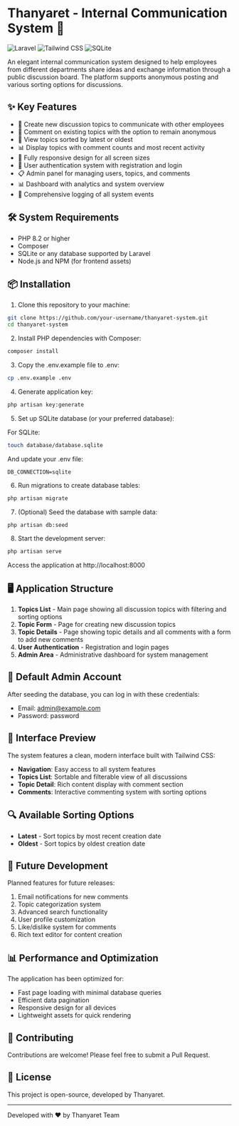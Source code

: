 # Thanyaret - Internal Communication System 🚀

![Laravel](https://img.shields.io/badge/Laravel-FF2D20?style=for-the-badge&logo=laravel&logoColor=white)
![Tailwind CSS](https://img.shields.io/badge/Tailwind_CSS-38B2AC?style=for-the-badge&logo=tailwind-css&logoColor=white)
![SQLite](https://img.shields.io/badge/SQLite-07405E?style=for-the-badge&logo=sqlite&logoColor=white)

An elegant internal communication system designed to help employees from different departments share ideas and exchange information through a public discussion board. The platform supports anonymous posting and various sorting options for discussions.

## ✨ Key Features

- 📝 Create new discussion topics to communicate with other employees
- 💬 Comment on existing topics with the option to remain anonymous
- 🔄 View topics sorted by latest or oldest
- 📊 Display topics with comment counts and most recent activity
- 📱 Fully responsive design for all screen sizes
- 🔐 User authentication system with registration and login
- 📋 Admin panel for managing users, topics, and comments
- 📊 Dashboard with analytics and system overview
- 📄 Comprehensive logging of all system events

## 🛠️ System Requirements

- PHP 8.2 or higher
- Composer
- SQLite or any database supported by Laravel
- Node.js and NPM (for frontend assets)

## 📦 Installation

1. Clone this repository to your machine:

```bash
git clone https://github.com/your-username/thanyaret-system.git
cd thanyaret-system
```

2. Install PHP dependencies with Composer:

```bash
composer install
```

3. Copy the .env.example file to .env:

```bash
cp .env.example .env
```

4. Generate application key:

```bash
php artisan key:generate
```

5. Set up SQLite database (or your preferred database):

For SQLite:
```bash
touch database/database.sqlite
```

And update your .env file:
```
DB_CONNECTION=sqlite
```

6. Run migrations to create database tables:

```bash
php artisan migrate
```

7. (Optional) Seed the database with sample data:

```bash
php artisan db:seed
```

8. Start the development server:

```bash
php artisan serve
```

Access the application at http://localhost:8000

## 🖥️ Application Structure

1. **Topics List** - Main page showing all discussion topics with filtering and sorting options
2. **Topic Form** - Page for creating new discussion topics
3. **Topic Details** - Page showing topic details and all comments with a form to add new comments
4. **User Authentication** - Registration and login pages
5. **Admin Area** - Administrative dashboard for system management

## 👤 Default Admin Account

After seeding the database, you can log in with these credentials:

- Email: admin@example.com
- Password: password

## 🧩 Interface Preview

The system features a clean, modern interface built with Tailwind CSS:

- **Navigation**: Easy access to all system features
- **Topics List**: Sortable and filterable view of all discussions
- **Topic Detail**: Rich content display with comment section
- **Comments**: Interactive commenting system with sorting options

## 🔍 Available Sorting Options

- **Latest** - Sort topics by most recent creation date
- **Oldest** - Sort topics by oldest creation date

## 🚀 Future Development

Planned features for future releases:

1. Email notifications for new comments
2. Topic categorization system
3. Advanced search functionality
4. User profile customization
5. Like/dislike system for comments
6. Rich text editor for content creation

## 📊 Performance and Optimization

The application has been optimized for:
- Fast page loading with minimal database queries
- Efficient data pagination
- Responsive design for all devices
- Lightweight assets for quick rendering

## 🤝 Contributing

Contributions are welcome! Please feel free to submit a Pull Request.

## 📄 License

This project is open-source, developed by Thanyaret.

---

Developed with ❤️ by Thanyaret Team
